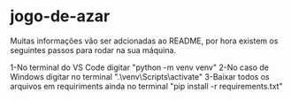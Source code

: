 # jogo-de-azar

Muitas informações vão ser adcionadas ao README, por hora existem os seguintes passos para rodar na sua máquina.

1-No terminal do VS Code digitar "python -m venv venv"
2-No caso de Windows digitar no terminal ".\venv\Scripts\activate"
3-Baixar todos os arquivos em requiriments ainda no terminal "pip install -r requirements.txt"
